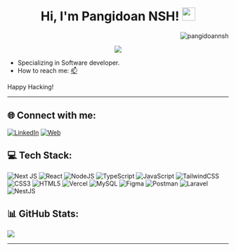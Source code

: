 <h1 align="center">
Hi, I'm Pangidoan NSH!
  <img src="https://media.giphy.com/media/hvRJCLFzcasrR4ia7z/giphy.gif" width="30">
</h1>
<img src="https://komarev.com/ghpvc/?username=pangidoannsh&label=Profile%20Views&color=238636&style=flat" align='right' alt="pangidoannsh" />
<br/>
<p align="center">
  <a href="https://github.com/DenverCoder1/readme-typing-svg"><img src="https://readme-typing-svg.herokuapp.com?lines=Welcome+to+my+Github+Profile+:);Information+Technology+Student;Software+Enthusiast&center=true&width=380&height=45"></a>
</p>


- Specializing in Software developer.
- How to reach me: <a href="mailto:pangidoanhrp13@gmail.com">📫</a>

Happy Hacking!
<hr>


## 🌐 Connect with me:
[![LinkedIn](https://img.shields.io/badge/LinkedIn-%230077B5.svg?logo=linkedin&logoColor=white)](https://www.linkedin.com/in/pangidoan-nsh/)
[![Web](https://img.shields.io/badge/pangidoannsh-20232A.svg?logo=About.me&logoColor=white)](https://pangidoannsh.vercel.app/)

## 💻 Tech Stack:
![Next JS](https://img.shields.io/badge/Next-black?style=for-the-badge&logo=next.js&logoColor=white) ![React](https://img.shields.io/badge/react-%2320232a.svg?style=for-the-badge&logo=react&logoColor=%2361DAFB) ![NodeJS](https://img.shields.io/badge/node.js-6DA55F?style=for-the-badge&logo=node.js&logoColor=white) ![TypeScript](https://img.shields.io/badge/typescript-%23007ACC.svg?style=for-the-badge&logo=typescript&logoColor=white) ![JavaScript](https://img.shields.io/badge/javascript-%2320232a.svg?style=for-the-badge&logo=javascript&logoColor=%23F7DF1E) ![TailwindCSS](https://img.shields.io/badge/tailwindcss-%2338B2AC.svg?style=for-the-badge&logo=tailwind-css&logoColor=white) ![CSS3](https://img.shields.io/badge/css3-%231572B6.svg?style=for-the-badge&logo=css3&logoColor=white) ![HTML5](https://img.shields.io/badge/html5-%23E34F26.svg?style=for-the-badge&logo=html5&logoColor=white) ![Vercel](https://img.shields.io/badge/vercel-%23000000.svg?style=for-the-badge&logo=vercel&logoColor=white) ![MySQL](https://img.shields.io/badge/mysql-026AA7?style=for-the-badge&logo=mysql&logoColor=white) ![Figma](https://img.shields.io/badge/figma-%23F24E1E.svg?style=for-the-badge&logo=figma&logoColor=white) ![Postman](https://img.shields.io/badge/Postman-FF6C37?style=for-the-badge&logo=postman&logoColor=white) ![Laravel](https://img.shields.io/badge/Laravel-red?style=for-the-badge&logo=laravel&logoColor=white) ![NestJS](https://img.shields.io/badge/Nest-20232A?style=for-the-badge&logo=nestjs&logoColor=red)
## 📊 GitHub Stats:
![](https://github-readme-streak-stats.herokuapp.com/?user=pangidoannsh&theme=default&hide_border=false)<br/>

<hr>
<!-- Proudly created with GPRM ( https://gprm.itsvg.in ) -->
